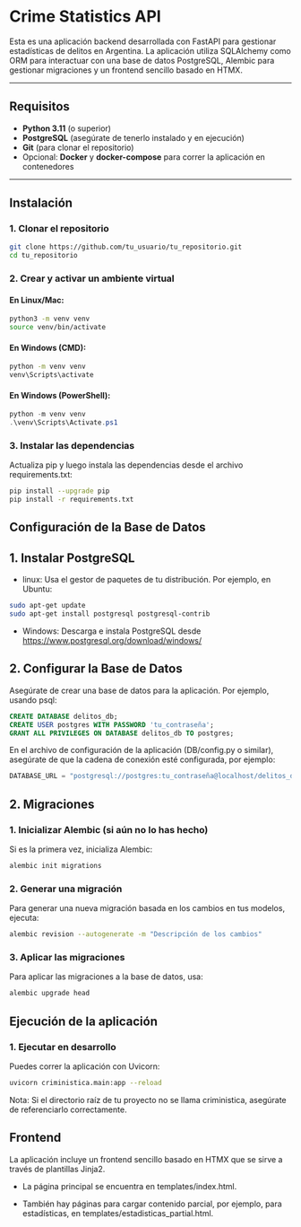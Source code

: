# Crime Statistics API

Esta es una aplicación backend desarrollada con FastAPI para gestionar estadísticas de delitos en Argentina. La aplicación utiliza SQLAlchemy como ORM para interactuar con una base de datos PostgreSQL, Alembic para gestionar migraciones y un frontend sencillo basado en HTMX.

---

## Requisitos

- **Python 3.11** (o superior)
- **PostgreSQL** (asegúrate de tenerlo instalado y en ejecución)
- **Git** (para clonar el repositorio)
- Opcional: **Docker** y **docker-compose** para correr la aplicación en contenedores

---

## Instalación

### 1. Clonar el repositorio

```bash
git clone https://github.com/tu_usuario/tu_repositorio.git
cd tu_repositorio
```
### 2. Crear y activar un ambiente virtual
#### En Linux/Mac:

```bash
python3 -m venv venv
source venv/bin/activate
```
#### En Windows (CMD):

```cmd
python -m venv venv
venv\Scripts\activate
```

#### En Windows (PowerShell):

```powershell
python -m venv venv
.\venv\Scripts\Activate.ps1
```

### 3.  Instalar las dependencias

Actualiza pip y luego instala las dependencias desde el archivo requirements.txt:

```bash
pip install --upgrade pip
pip install -r requirements.txt
```

## Configuración de la Base de Datos

## 1. Instalar PostgreSQL

- linux: Usa el gestor de paquetes de tu distribución. Por ejemplo, en Ubuntu:

```bash
sudo apt-get update
sudo apt-get install postgresql postgresql-contrib
```
- Windows: Descarga e instala PostgreSQL desde https://www.postgresql.org/download/windows/

## 2. Configurar la Base de Datos

Asegúrate de crear una base de datos para la aplicación. Por ejemplo, usando psql:

```sql
CREATE DATABASE delitos_db;
CREATE USER postgres WITH PASSWORD 'tu_contraseña';
GRANT ALL PRIVILEGES ON DATABASE delitos_db TO postgres;
```

En el archivo de configuración de la aplicación (DB/config.py o similar), asegúrate de que la cadena de conexión esté configurada, por ejemplo:


```python
DATABASE_URL = "postgresql://postgres:tu_contraseña@localhost/delitos_db"
```

## 2. Migraciones

### 1. Inicializar Alembic (si aún no lo has hecho)
Si es la primera vez, inicializa Alembic:

```bash
alembic init migrations
```

### 2. Generar una migración
Para generar una nueva migración basada en los cambios en tus modelos, ejecuta:
```bash
alembic revision --autogenerate -m "Descripción de los cambios"
```

### 3. Aplicar las migraciones
Para aplicar las migraciones a la base de datos, usa:
```bash
alembic upgrade head
```

## Ejecución de la aplicación


### 1. Ejecutar en desarrollo
Puedes correr la aplicación con Uvicorn:
```bash
uvicorn criministica.main:app --reload
```
Nota: Si el directorio raíz de tu proyecto no se llama criministica, asegúrate de referenciarlo correctamente.


## Frontend
La aplicación incluye un frontend sencillo basado en HTMX que se sirve a través de plantillas Jinja2.

- La página principal se encuentra en templates/index.html.

- También hay páginas para cargar contenido parcial, por ejemplo, para estadísticas, en templates/estadisticas_partial.html.